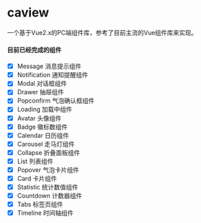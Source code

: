 # caview
一个基于Vue2.x的PC端组件库，参考了目前主流的Vue组件库来实现。

#### 目前已经完成的组件

- [x] Message 消息提示组件
- [x] Notification 通知提醒组件
- [x] Modal 对话框组件
- [x] Drawer 抽屉组件
- [x] Popconfirm 气泡确认框组件
- [x] Loading 加载中组件
- [x] Avatar 头像组件
- [x] Badge 徽标数组件
- [x] Calendar 日历组件
- [x] Carousel 走马灯组件
- [x] Collapse 折叠面板组件
- [x] List 列表组件
- [x] Popover 气泡卡片组件
- [x] Card 卡片组件
- [x] Statistic 统计数值组件
- [x] Countdown 计数器组件
- [x] Tabs 标签页组件
- [x] Timeline 时间轴组件